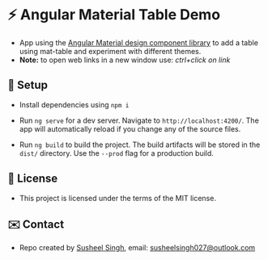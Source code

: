 # :zap: Angular Material Table Demo

* App using the [Angular Material design component library](https://material.angular.io/) to add a table using mat-table and experiment with different themes.
* **Note:** to open web links in a new window use: _ctrl+click on link_

## :floppy_disk: Setup

* Install dependencies using `npm i`
* Run `ng serve` for a dev server. Navigate to `http://localhost:4200/`. The app will automatically reload if you change any of the source files.

* Run `ng build` to build the project. The build artifacts will be stored in the `dist/` directory. Use the `--prod` flag for a production build.

 
## :file_folder: License

* This project is licensed under the terms of the MIT license.

## :envelope: Contact

* Repo created by [Susheel Singh](https://github.com/SUSHEELsikarwar), email: susheelsingh027@outlook.com
